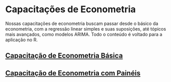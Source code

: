 # Capacitações de Econometria

Nossas capacitações de econometria buscam passar desde o básico da econometria, com a regressão linear simples e suas suposições, até tópicos mais avançados, como modelos ARIMA. Todo o conteúdo é voltado para a aplicação no R.

## [Capacitação de Econometria Básica](https://insper-data.github.io/Scripts-Aulas/Aulas-R/Econometria.html)

## [Capacitação de Econometria com Painéis](https://insper-data.github.io/Scripts-Aulas/Aulas-R/Painel.html)
